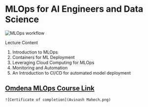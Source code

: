# MLOps for AI Engineers and Data Science

![MLOps workflow](https://ml-ops.org/img/mlops-phasen.jpg)

Lecture Content

1. Introduction to MLOps
2. Containers for ML Deployment
3. Leveraging Cloud Computing for MLOps
4. Monitoring and Automation
5. An Introduction to CI/CD for automated model deployment

[Omdena MLOps Course Link](https://omdena.com/course/mlops-for-ai-engineers-and-data-scientists/) 
----------------------
```
![Certificate of completion](Avinash Mahech.png)
```

